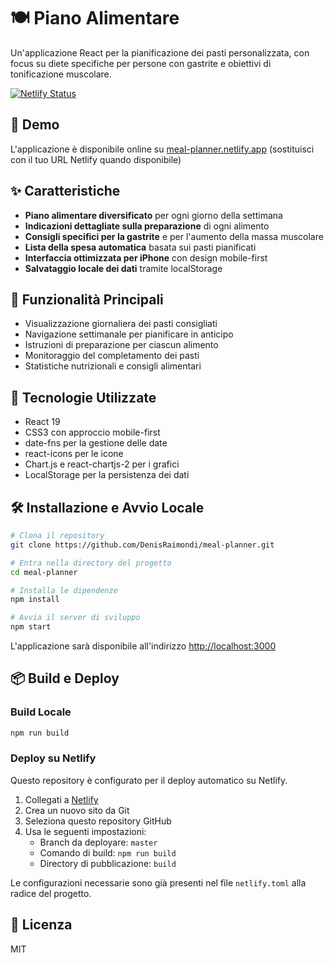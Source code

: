 # 🍽️ Piano Alimentare

Un'applicazione React per la pianificazione dei pasti personalizzata, con focus su diete specifiche per persone con gastrite e obiettivi di tonificazione muscolare.

[![Netlify Status](https://api.netlify.com/api/v1/badges/YOUR-NETLIFY-APP-ID/deploy-status)](https://app.netlify.com/sites/YOUR-NETLIFY-SITE-NAME/deploys)

## 📱 Demo

L'applicazione è disponibile online su [meal-planner.netlify.app](https://meal-planner.netlify.app) (sostituisci con il tuo URL Netlify quando disponibile)

## ✨ Caratteristiche

- **Piano alimentare diversificato** per ogni giorno della settimana
- **Indicazioni dettagliate sulla preparazione** di ogni alimento
- **Consigli specifici per la gastrite** e per l'aumento della massa muscolare
- **Lista della spesa automatica** basata sui pasti pianificati
- **Interfaccia ottimizzata per iPhone** con design mobile-first
- **Salvataggio locale dei dati** tramite localStorage

## 🥗 Funzionalità Principali

- Visualizzazione giornaliera dei pasti consigliati
- Navigazione settimanale per pianificare in anticipo
- Istruzioni di preparazione per ciascun alimento
- Monitoraggio del completamento dei pasti
- Statistiche nutrizionali e consigli alimentari

## 🚀 Tecnologie Utilizzate

- React 19
- CSS3 con approccio mobile-first
- date-fns per la gestione delle date
- react-icons per le icone
- Chart.js e react-chartjs-2 per i grafici
- LocalStorage per la persistenza dei dati

## 🛠️ Installazione e Avvio Locale

```bash
# Clona il repository
git clone https://github.com/DenisRaimondi/meal-planner.git

# Entra nella directory del progetto
cd meal-planner

# Installa le dipendenze
npm install

# Avvia il server di sviluppo
npm start
```

L'applicazione sarà disponibile all'indirizzo [http://localhost:3000](http://localhost:3000)

## 📦 Build e Deploy

### Build Locale

```bash
npm run build
```

### Deploy su Netlify

Questo repository è configurato per il deploy automatico su Netlify.

1. Collegati a [Netlify](https://www.netlify.com/)
2. Crea un nuovo sito da Git
3. Seleziona questo repository GitHub
4. Usa le seguenti impostazioni:
   - Branch da deployare: `master`
   - Comando di build: `npm run build`
   - Directory di pubblicazione: `build`

Le configurazioni necessarie sono già presenti nel file `netlify.toml` alla radice del progetto.

## 📝 Licenza

MIT
